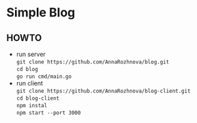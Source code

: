 


# Simple Blog


## HOWTO

- run server\
`git clone https://github.com/AnnaRozhnova/blog.git`\
`cd blog`\
`go run cmd/main.go`
- run client\
`git clone https://github.com/AnnaRozhnova/blog-client.git`\
`cd blog-client`\
`npm instal`\
`npm start --port 3000`
    



